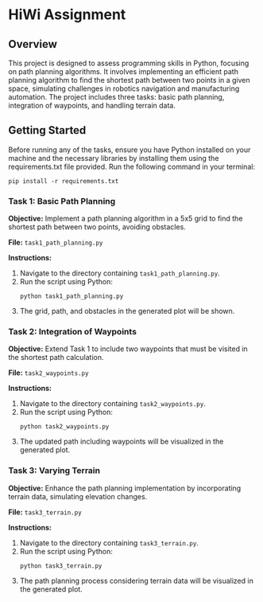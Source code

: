 # HiWi Assignment

## Overview

This project is designed to assess programming skills in Python, focusing on path planning algorithms. It involves implementing an efficient path planning algorithm to find the shortest path between two points in a given space, simulating challenges in robotics navigation and manufacturing automation. The project includes three tasks: basic path planning, integration of waypoints, and handling terrain data.

## Getting Started

Before running any of the tasks, ensure you have Python installed on your machine and the necessary libraries by installing them using the requirements.txt file provided. Run the following command in your terminal:

```
pip install -r requirements.txt
```

### Task 1: Basic Path Planning

**Objective:** Implement a path planning algorithm in a 5x5 grid to find the shortest path between two points, avoiding obstacles.

**File:** `task1_path_planning.py`

**Instructions:**

1. Navigate to the directory containing `task1_path_planning.py`.
2. Run the script using Python:
   ```
   python task1_path_planning.py
   ```
3. The grid, path, and obstacles in the generated plot will be shown.

### Task 2: Integration of Waypoints

**Objective:** Extend Task 1 to include two waypoints that must be visited in the shortest path calculation.

**File:** `task2_waypoints.py`

**Instructions:**

1. Navigate to the directory containing `task2_waypoints.py`.
2. Run the script using Python:
   ```
   python task2_waypoints.py
   ```
3. The updated path including waypoints will be visualized in the generated plot.

### Task 3: Varying Terrain

**Objective:** Enhance the path planning implementation by incorporating terrain data, simulating elevation changes.

**File:** `task3_terrain.py`

**Instructions:**

1. Navigate to the directory containing `task3_terrain.py`.
2. Run the script using Python:
   ```
   python task3_terrain.py
   ```
3. The path planning process considering terrain data will be visualized in the generated plot.
